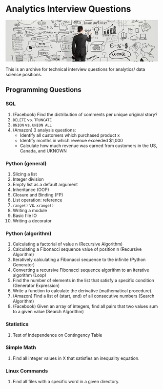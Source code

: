 Analytics Interview Questions
=============================

![tech Q](tiq.png)

This is an archive for technical interview questions for analytics/ data science positions.


## Programming Questions

### SQL

1. (Facebook) Find the distribution of comments per unique original story?
2. `DELETE` vs. `TRUNCATE`
3. `UNION` vs. `UNION ALL`
4. (Amazon) 3 analysis questions:
    - Identify all customers which purchased product x
    - Identify months in which revenue exceeded $1,000
    - Calculate how much revenue was earned from customers in the US, Canada, and UKNOWN


### Python (general)

1.  Slicing a list
2.  Integer division
3.  Empty list as a default argument
4.  Inheritance (OOP)
5.  Closure and Binding (FP)
6.  List operation: reference
7.  `range()` vs. `xrange()`
8.  Writing a module
9.  Basic file IO
10. Writing a decorator


### Python (algorithm)

1. Calculating a factorial of value n (Recursive Algorithm)
2. Calculating a Fibonacci sequence value of position n (Recursive Algorithm)
3. Iteratively calculating a Fibonacci sequence to the infinite (Python Generator)
4. Converting a recursive Fibonacci sequence algorithm to an iterative algorithm (Loop)
5. Find the number of elements in the list that satisfy a specific condition (Generator Expression)
6. Write a function to calculate the derivative (mathematical procedure).
7. (Amazon) Find a list of (start, end) of all consecutive numbers (Search Algorithm)
8. (Facebook) Given an array of integers, find all pairs that two values sum to a given value (Search Algorithm)


### Statistics

1. Test of Independence on Contingency Table


### Simple Math

1. Find all integer values in X that satisfies an inequality equation.


### Linux Commands

1. Find all files with a specific word in a given directory.
